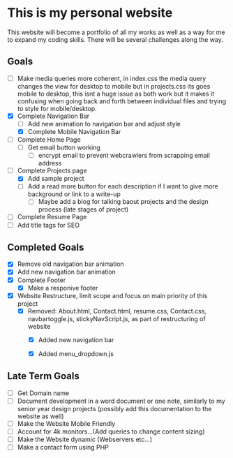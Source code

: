 # **This is my personal website**
This website will become a portfolio of all my works as well as a way for me to expand my coding skills. There will be several challenges along the way. 

## **Goals**
- [ ] Make media queries more coherent, in index.css the media query changes the view for desktop to mobile but in projects.css its goes mobile to desktop, this isnt a huge issue as both work but it makes it confusing when going back and forth between individual files and trying to style for mobile/desktop.
- [X] Complete Navigation Bar
	- [ ] Add new animation to navigation bar and adjust style
	- [X] Complete Mobile Navigation Bar
- [ ] Complete Home Page
	- [ ] Get email button working 
		- [ ] encrypt email to prevent webcrawlers from scrapping email address
- [ ] Complete Projects page
	- [X] Add sample project
	- [ ] Add a read more button for each description if I want to give more background or link to a write-up
		- [ ] Maybe add a blog for talking baout projects and the design process (late stages of project)
- [ ] Complete Resume Page
- [ ] Add title tags for SEO

## **Completed Goals**
- [x] Remove old navigation bar animation
- [x] Add new navigation bar animation
- [X] Complete Footer
	- [x] Make a responive footer
- [X] Website Restructure, limit scope and focus on main priority of this project
	- [X] Removed: About.html, Contact.html, resume.css, Contact.css, navbartoggle.js, stickyNavScript.js, as part of restructuring of website
		- [X] Added new navigation bar
		- [X] Added menu_dropdown.js


## **Late Term Goals**
- [ ] Get Domain name
- [ ] Document development in a word document or one note, similarly to my senior year design projects (possibly add this documentation to the website as well)
- [ ] Make the Website Mobile Friendly
- [ ] Account for 4k monitors...(Add queries to change content sizing)
- [ ] Make the Website dynamic (Webservers etc...)
- [ ] Make a contact form using PHP

